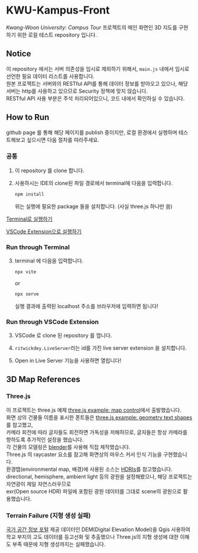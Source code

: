 # KWU-Kampus-Front

*Kwang-Woon University: Campus Tour* 프로젝트의 메인 화면인 3D 지도를 구현하기 위한 로컬 테스트 repository 입니다.

## Notice   

이 repository 에서는 서버 의존성을 임시로 제외하기 위해서, `main.js` 내에서 임시로 선언한 필요 데이터 리스트를 사용합니다.   
원본 프로젝트는 서버와의 RESTful API를 통해 데이터 정보를 받아오고 있으나, 해당 서버는 http를 사용하고 있으므로 Security 정책에 맞지 않습니다.   
RESTful API 사용 부분은 주석 처리되어있으니, 코드 내에서 확인하실 수 있습니다.   

## How to Run

github page 를 통해 해당 페이지를 publish 중이지만, 로컬 환경에서 실행하며 테스트해보고 싶으시면 다음 절차를 따라주세요.   

### 공통

1. 이 repository 를 clone 합니다.

2. 사용하시는 IDE의 clone된 파일 경로에서 terminal에 다음을 입력합니다.
   ```bash
   npm install
   ```
   위는 실행에 필요한 package 들을 설치합니다. (사실 three.js 하나만 씀)

[Terminal로 실행하기](#run-through-terminal)

[VSCode Extension으로 실행하기](#run-through-vscode-extension)

### Run through Terminal

3. terminal 에 다음을 입력합니다.
   ```bash
   npx vite
   ```
   or
   ```bash
   npx serve
   ```
   실행 결과에 출력된 localhost 주소를 브라우저에 입력하면 됩니다!

### Run through VSCode Extension

3. VSCode 로 clone 된 repository 를 엽니다.

4. `ritwickdey.LiveServer`라는 id를 가진 live server extension 을 설치합니다.

5. Open in Live Server 기능을 사용하면 열립니다!

## 3D Map References

### Three.js

이 프로젝트는 three.js 예제 [three.js example: map control](https://threejs.org/examples/?q=map#misc_controls_map)에서 출발했습니다.   
화면 상의 건물들 이름을 표시한 폰트들은 [three.js example: geometry text shapes](https://threejs.org/examples/?q=font#webgl_geometry_text_shapes)를 참고했고,   
카메라 회전에 따라 글자들도 회전하면 가독성을 저해하므로, 글자들은 항상 카메라를 향하도록 추가적인 설정을 했습니다.   
각 건물의 모델링은 [blender](https://www.blender.org/)를 사용해 직접 제작했습니다.   
Three.js 의 raycaster 요소를 참고해 화면상의 마우스 커서 인식 기능을 구현했습니다.   
환경맵(environmental map, 배경)에 사용된 소스는 [HDRIs](https://polyhaven.com/hdris)를 참고했습니다.   
directional, hemisphere, ambient light 등의 광원을 설정해봤으나, 해당 프로젝트는 자연광이 제일 자연스러우므로   
exr(Open source HDR) 파일에 포함된 광원 데이터를 그대로 scene의 광원으로 활용했습니다.   

### Terrain Failure (지형 생성 실패)

[국가 공간 정보 포털](http://data.nsdi.go.kr/dataset/20001) 제공 데이터인 DEM(Digital Elevation Model)을 Qgis 사용하여   
학교 부지의 고도 데이터를 등고선화 및 추출했으나 Three.js의 지형 생성에 대한 이해도 부족 때문에 지형 생성까지는 실패했습니다.    
